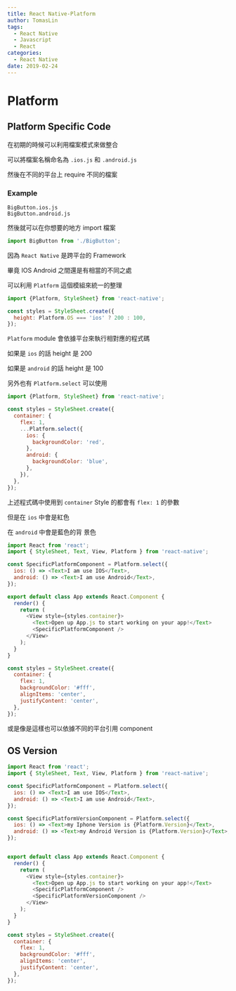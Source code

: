 ```yaml
---
title: React Native-Platform
author: TomasLin
tags:
  - React Native
  - Javascript
  - React
categories:
  - React Native
date: 2019-02-24
---
```


# Platform

## Platform Specific Code

在初期的時候可以利用檔案模式來做整合

可以將檔案名稱命名為 `.ios.js` 和 `.android.js`

然後在不同的平台上 require 不同的檔案

### Example

```
BigButton.ios.js
BigButton.android.js
```

然後就可以在你想要的地方 import 檔案

```js
import BigButton from './BigButton';
```

因為 `React Native` 是跨平台的 Framework

畢竟 IOS Android 之間還是有相當的不同之處

可以利用 `Platform` 這個模組來統一的整理

```js
import {Platform, StyleSheet} from 'react-native';

const styles = StyleSheet.create({
  height: Platform.OS === 'ios' ? 200 : 100,
});
```

`Platform` module 會依據平台來執行相對應的程式碼

如果是 `ios` 的話 height 是 200

如果是 `android` 的話 height 是 100

另外也有 `Platform.select` 可以使用

```js
import {Platform, StyleSheet} from 'react-native';

const styles = StyleSheet.create({
  container: {
    flex: 1,
    ...Platform.select({
      ios: {
        backgroundColor: 'red',
      },
      android: {
        backgroundColor: 'blue',
      },
    }),
  },
});
```

上述程式碼中使用到 `container` Style 的都會有 `flex: 1` 的參數

但是在 `ios` 中會是紅色

在 `android` 中會是藍色的背 景色

```js
import React from 'react';
import { StyleSheet, Text, View, Platform } from 'react-native';

const SpecificPlatformComponent = Platform.select({
  ios: () => <Text>I am use IOS</Text>,
  android: () => <Text>I am use Android</Text>,
});

export default class App extends React.Component {
  render() {
    return (
      <View style={styles.container}>
        <Text>Open up App.js to start working on your app!</Text>
        <SpecificPlatformComponent />
      </View>
    );
  }
}

const styles = StyleSheet.create({
  container: {
    flex: 1,
    backgroundColor: '#fff',
    alignItems: 'center',
    justifyContent: 'center',
  },
});
```

或是像是這樣也可以依據不同的平台引用 component

## OS Version

```js
import React from 'react';
import { StyleSheet, Text, View, Platform } from 'react-native';

const SpecificPlatformComponent = Platform.select({
  ios: () => <Text>I am use IOS</Text>,
  android: () => <Text>I am use Android</Text>,
});

const SpecificPlatformVersionComponent = Platform.select({
  ios: () => <Text>my Iphone Version is {Platform.Version}</Text>,
  android: () => <Text>my Android Version is {Platform.Version}</Text>,
});


export default class App extends React.Component {
  render() {
    return (
      <View style={styles.container}>
        <Text>Open up App.js to start working on your app!</Text>
        <SpecificPlatformComponent />
        <SpecificPlatformVersionComponent />
      </View>
    );
  }
}

const styles = StyleSheet.create({
  container: {
    flex: 1,
    backgroundColor: '#fff',
    alignItems: 'center',
    justifyContent: 'center',
  },
});
```
